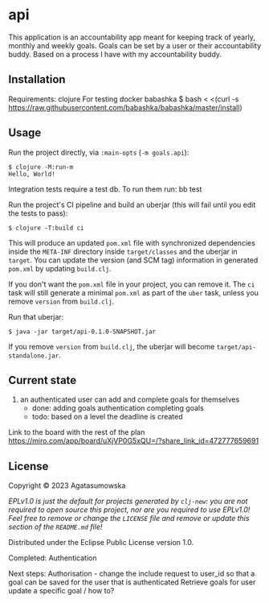 # api

This application is an accountability app meant for keeping track of yearly, monthly and weekly goals.
Goals can be set by a user or their accountability buddy. Based on a process I have with my accountability
buddy.

## Installation

Requirements:
clojure
For testing
docker 
babashka
    $ bash < <(curl -s https://raw.githubusercontent.com/babashka/babashka/master/install)

## Usage


Run the project directly, via `:main-opts` (`-m goals.api`):

    $ clojure -M:run-m
    Hello, World!

Integration tests require a test db. To run them run:
    bb test

Run the project's CI pipeline and build an uberjar (this will fail until you edit the tests to pass):

    $ clojure -T:build ci

This will produce an updated `pom.xml` file with synchronized dependencies inside the `META-INF`
directory inside `target/classes` and the uberjar in `target`. You can update the version (and SCM tag)
information in generated `pom.xml` by updating `build.clj`.

If you don't want the `pom.xml` file in your project, you can remove it. The `ci` task will
still generate a minimal `pom.xml` as part of the `uber` task, unless you remove `version`
from `build.clj`.

Run that uberjar:

    $ java -jar target/api-0.1.0-SNAPSHOT.jar

If you remove `version` from `build.clj`, the uberjar will become `target/api-standalone.jar`.

## Current state
1. an authenticated user can add and complete goals for themselves
    - done:
        adding goals
        authentication
        completing goals
    - todo:
        based on a level the deadline is created

Link to the board with the rest of the plan https://miro.com/app/board/uXjVP0G5xQU=/?share_link_id=472777659691

## License

Copyright © 2023 Agatasumowska

_EPLv1.0 is just the default for projects generated by `clj-new`: you are not_
_required to open source this project, nor are you required to use EPLv1.0!_
_Feel free to remove or change the `LICENSE` file and remove or update this_
_section of the `README.md` file!_

Distributed under the Eclipse Public License version 1.0.

Completed:
Authentication

Next steps:
Authorisation - change the include request to user_id so that a goal can be saved for the user that is authenticated
Retrieve goals for user
update a specific goal / how to?

